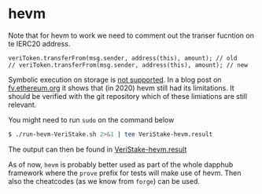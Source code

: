 # hevm

Note that for hevm to work we need to comment out the transer fucntion on te IERC20 address.

```solidity
veriToken.transferFrom(msg.sender, address(this), amount); // old
// veriToken.transferFrom(msg.sender, address(this), amount); // new
```

Symbolic execution on storage is [not supported](https://github.com/dapphub/dapptools/tree/master/src/hevm#hevm-symbolic). In a blog post on [fv.ethereum.org](https://fv.ethereum.org/2020/07/28/symbolic-hevm-release/#limitations) it shows that (in 2020) hevm still had its limitations. It should be verified with the git repository which of these limiations are still relevant.

You might need to run `sudo` on the command below

```bash
$ ./run-hevm-VeriStake.sh 2>&1 | tee VeriStake-hevm.result
```

The output can then be found in [VeriStake-hevm.result](./VeriStake-hevm.result)

As of now, `hevm` is probably better used as part of the whole dapphub framework where the `prove` prefix for tests will make use of hevm. Then also the cheatcodes (as we know from `forge`) can be  used. 
